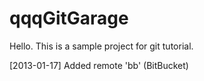 qqqGitGarage
=========

Hello. This is a sample project for git tutorial.

[2013-01-17] Added remote 'bb' (BitBucket)

